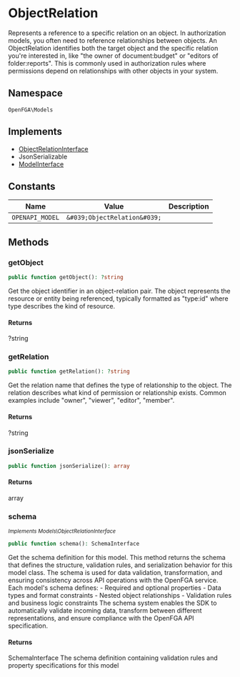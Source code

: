 # ObjectRelation

Represents a reference to a specific relation on an object. In authorization models, you often need to reference relationships between objects. An ObjectRelation identifies both the target object and the specific relation you&#039;re interested in, like &quot;the owner of document:budget&quot; or &quot;editors of folder:reports&quot;. This is commonly used in authorization rules where permissions depend on relationships with other objects in your system.

## Namespace
`OpenFGA\Models`

## Implements
* [ObjectRelationInterface](Models/ObjectRelationInterface.md)
* JsonSerializable
* [ModelInterface](Models/ModelInterface.md)

## Constants
| Name | Value | Description |
|------|-------|-------------|
| `OPENAPI_MODEL` | `&#039;ObjectRelation&#039;` |  |


## Methods
### getObject


```php
public function getObject(): ?string
```

Get the object identifier in an object-relation pair. The object represents the resource or entity being referenced, typically formatted as &quot;type:id&quot; where type describes the kind of resource.


#### Returns
?string

### getRelation


```php
public function getRelation(): ?string
```

Get the relation name that defines the type of relationship to the object. The relation describes what kind of permission or relationship exists. Common examples include &quot;owner&quot;, &quot;viewer&quot;, &quot;editor&quot;, &quot;member&quot;.


#### Returns
?string

### jsonSerialize


```php
public function jsonSerialize(): array
```



#### Returns
array

### schema

*<small>Implements Models\ObjectRelationInterface</small>*  

```php
public function schema(): SchemaInterface
```

Get the schema definition for this model. This method returns the schema that defines the structure, validation rules, and serialization behavior for this model class. The schema is used for data validation, transformation, and ensuring consistency across API operations with the OpenFGA service. Each model&#039;s schema defines: - Required and optional properties - Data types and format constraints - Nested object relationships - Validation rules and business logic constraints The schema system enables the SDK to automatically validate incoming data, transform between different representations, and ensure compliance with the OpenFGA API specification.


#### Returns
SchemaInterface
 The schema definition containing validation rules and property specifications for this model

